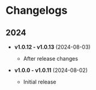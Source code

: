 # Changelogs

## 2024

- **v1.0.12 - v1.0.13** (2024-08-03)
  - After release changes

- **v1.0.0 - v1.0.11** (2024-08-02)
  - Initial release

